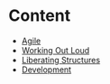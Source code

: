 <!-- TITLE: Home -->
<!-- SUBTITLE: A quick summary of Home -->

# Content

* [Agile](/agile)
* [Working Out Loud](/working-out-loud)
* [Liberating Structures](/liberating-structures)
* [Development](/dev)